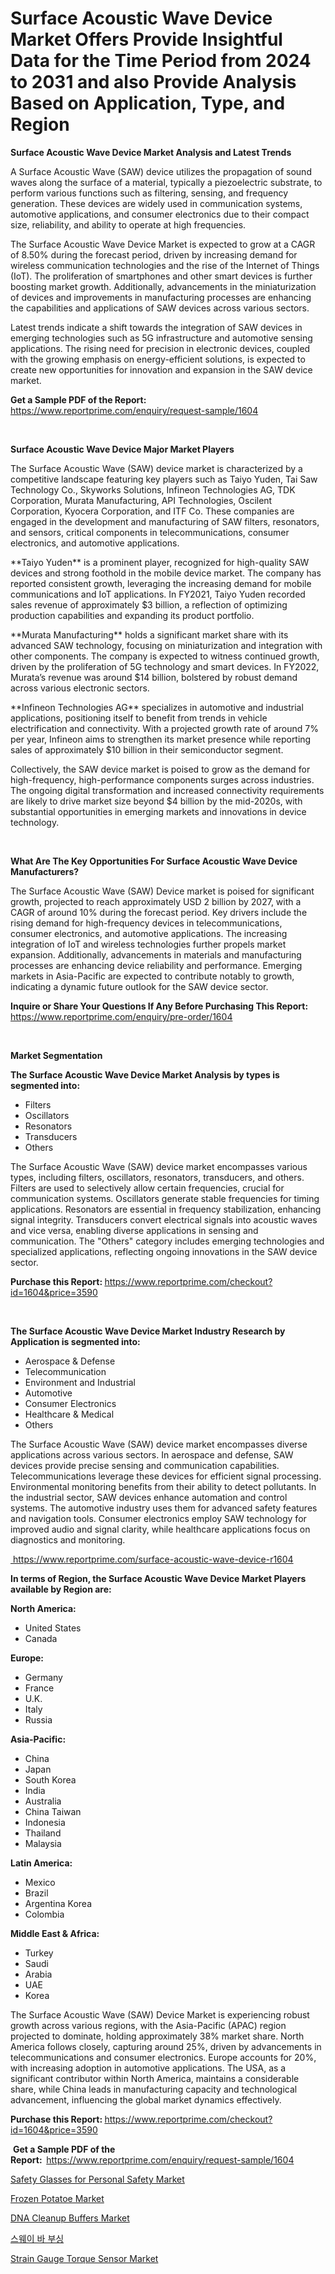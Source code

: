 <p><h1>Surface Acoustic Wave Device Market Offers Provide Insightful Data for the Time Period from 2024 to 2031 and also Provide Analysis Based on Application, Type, and Region</h1></p><p><strong>Surface Acoustic Wave Device Market Analysis and Latest Trends</strong></p>
<p><p>A Surface Acoustic Wave (SAW) device utilizes the propagation of sound waves along the surface of a material, typically a piezoelectric substrate, to perform various functions such as filtering, sensing, and frequency generation. These devices are widely used in communication systems, automotive applications, and consumer electronics due to their compact size, reliability, and ability to operate at high frequencies.</p><p>The Surface Acoustic Wave Device Market is expected to grow at a CAGR of 8.50% during the forecast period, driven by increasing demand for wireless communication technologies and the rise of the Internet of Things (IoT). The proliferation of smartphones and other smart devices is further boosting market growth. Additionally, advancements in the miniaturization of devices and improvements in manufacturing processes are enhancing the capabilities and applications of SAW devices across various sectors.</p><p>Latest trends indicate a shift towards the integration of SAW devices in emerging technologies such as 5G infrastructure and automotive sensing applications. The rising need for precision in electronic devices, coupled with the growing emphasis on energy-efficient solutions, is expected to create new opportunities for innovation and expansion in the SAW device market.</p></p>
<p><strong>Get a Sample PDF of the Report:&nbsp;</strong> <a href="https://www.reportprime.com/enquiry/request-sample/1604">https://www.reportprime.com/enquiry/request-sample/1604</a></p>
<p>&nbsp;</p>
<p><strong>Surface Acoustic Wave Device Major Market Players</strong></p>
<p><p>The Surface Acoustic Wave (SAW) device market is characterized by a competitive landscape featuring key players such as Taiyo Yuden, Tai Saw Technology Co., Skyworks Solutions, Infineon Technologies AG, TDK Corporation, Murata Manufacturing, API Technologies, Oscilent Corporation, Kyocera Corporation, and ITF Co. These companies are engaged in the development and manufacturing of SAW filters, resonators, and sensors, critical components in telecommunications, consumer electronics, and automotive applications.</p><p>**Taiyo Yuden** is a prominent player, recognized for high-quality SAW devices and strong foothold in the mobile device market. The company has reported consistent growth, leveraging the increasing demand for mobile communications and IoT applications. In FY2021, Taiyo Yuden recorded sales revenue of approximately $3 billion, a reflection of optimizing production capabilities and expanding its product portfolio.</p><p>**Murata Manufacturing** holds a significant market share with its advanced SAW technology, focusing on miniaturization and integration with other components. The company is expected to witness continued growth, driven by the proliferation of 5G technology and smart devices. In FY2022, Murata’s revenue was around $14 billion, bolstered by robust demand across various electronic sectors.</p><p>**Infineon Technologies AG** specializes in automotive and industrial applications, positioning itself to benefit from trends in vehicle electrification and connectivity. With a projected growth rate of around 7% per year, Infineon aims to strengthen its market presence while reporting sales of approximately $10 billion in their semiconductor segment.</p><p>Collectively, the SAW device market is poised to grow as the demand for high-frequency, high-performance components surges across industries. The ongoing digital transformation and increased connectivity requirements are likely to drive market size beyond $4 billion by the mid-2020s, with substantial opportunities in emerging markets and innovations in device technology.</p></p>
<p>&nbsp;</p>
<p><strong>What Are The Key Opportunities For Surface Acoustic Wave Device Manufacturers?</strong></p>
<p><p>The Surface Acoustic Wave (SAW) Device market is poised for significant growth, projected to reach approximately USD 2 billion by 2027, with a CAGR of around 10% during the forecast period. Key drivers include the rising demand for high-frequency devices in telecommunications, consumer electronics, and automotive applications. The increasing integration of IoT and wireless technologies further propels market expansion. Additionally, advancements in materials and manufacturing processes are enhancing device reliability and performance. Emerging markets in Asia-Pacific are expected to contribute notably to growth, indicating a dynamic future outlook for the SAW device sector.</p></p>
<p><strong>Inquire or Share Your Questions If Any Before Purchasing This Report:</strong> <a href="https://www.reportprime.com/enquiry/pre-order/1604">https://www.reportprime.com/enquiry/pre-order/1604</a></p>
<p>&nbsp;</p>
<p><strong>Market Segmentation</strong></p>
<p><strong>The Surface Acoustic Wave Device Market Analysis by types is segmented into:</strong></p>
<p><ul><li>Filters</li><li>Oscillators</li><li>Resonators</li><li>Transducers</li><li>Others</li></ul></p>
<p><p>The Surface Acoustic Wave (SAW) device market encompasses various types, including filters, oscillators, resonators, transducers, and others. Filters are used to selectively allow certain frequencies, crucial for communication systems. Oscillators generate stable frequencies for timing applications. Resonators are essential in frequency stabilization, enhancing signal integrity. Transducers convert electrical signals into acoustic waves and vice versa, enabling diverse applications in sensing and communication. The "Others" category includes emerging technologies and specialized applications, reflecting ongoing innovations in the SAW device sector.</p></p>
<p><strong>Purchase this Report:&nbsp;</strong><a href="https://www.reportprime.com/checkout?id=1604&price=3590">https://www.reportprime.com/checkout?id=1604&price=3590</a></p>
<p>&nbsp;</p>
<p><strong>The Surface Acoustic Wave Device Market Industry Research by Application is segmented into:</strong></p>
<p><ul><li>Aerospace & Defense</li><li>Telecommunication</li><li>Environment and Industrial</li><li>Automotive</li><li>Consumer Electronics</li><li>Healthcare & Medical</li><li>Others</li></ul></p>
<p><p>The Surface Acoustic Wave (SAW) device market encompasses diverse applications across various sectors. In aerospace and defense, SAW devices provide precise sensing and communication capabilities. Telecommunications leverage these devices for efficient signal processing. Environmental monitoring benefits from their ability to detect pollutants. In the industrial sector, SAW devices enhance automation and control systems. The automotive industry uses them for advanced safety features and navigation tools. Consumer electronics employ SAW technology for improved audio and signal clarity, while healthcare applications focus on diagnostics and monitoring.</p></p>
<p><a href="https://www.reportprime.com/surface-acoustic-wave-device-r1604">&nbsp;https://www.reportprime.com/surface-acoustic-wave-device-r1604</a></p>
<p><strong>In terms of Region, the Surface Acoustic Wave Device Market Players available by Region are:</strong></p>
<p>
    <p> <strong> North America: </strong>
        <ul>
            <li>United States</li>
            <li>Canada</li>
        </ul>
        </p> 
    <p> <strong> Europe: </strong>
        <ul>
            <li>Germany</li>
            <li>France</li>
            <li>U.K.</li>
            <li>Italy</li>
            <li>Russia</li>
        </ul>
        </p> 
    <p> <strong> Asia-Pacific: </strong>
        <ul>
            <li>China</li>
            <li>Japan</li>
            <li>South Korea</li>
            <li>India</li>
            <li>Australia</li>
            <li>China Taiwan</li>
            <li>Indonesia</li>
            <li>Thailand</li>
            <li>Malaysia</li>
        </ul>
        </p> 
    <p> <strong> Latin America: </strong>
        <ul>
            <li>Mexico</li>
            <li>Brazil</li>
            <li>Argentina Korea</li>
            <li>Colombia</li>
        </ul>
        </p> 
    <p> <strong> Middle East & Africa: </strong>
        <ul>
            <li>Turkey</li>
            <li>Saudi</li>
            <li>Arabia</li>
            <li>UAE</li>
            <li>Korea</li>
        </ul>
    </p>
    </p>
<p><p>The Surface Acoustic Wave (SAW) Device Market is experiencing robust growth across various regions, with the Asia-Pacific (APAC) region projected to dominate, holding approximately 38% market share. North America follows closely, capturing around 25%, driven by advancements in telecommunications and consumer electronics. Europe accounts for 20%, with increasing adoption in automotive applications. The USA, as a significant contributor within North America, maintains a considerable share, while China leads in manufacturing capacity and technological advancement, influencing the global market dynamics effectively.</p></p>
<p><strong>Purchase this Report: </strong><a href="https://www.reportprime.com/checkout?id=1604&price=3590">https://www.reportprime.com/checkout?id=1604&price=3590</a></p>
<p>&nbsp;<strong>Get a Sample PDF of the Report:&nbsp;&nbsp;</strong><a href="https://www.reportprime.com/enquiry/request-sample/1604">https://www.reportprime.com/enquiry/request-sample/1604</a></p>
<p><strong></strong></p>
<p><p><a href="https://medium.com/@amyjacobi/safety-glasses-for-personal-safety-market-trends-and-strategic-market-insights-2024-2031-4f9774b9bd0e">Safety Glasses for Personal Safety Market</a></p><p><a href="https://www.linkedin.com/pulse/frozen-potatoe-market-investigation-industry-evolution-of6yf?trackingId=Hgd0VeuoQXuEeFH1ieDXvw%3D%3D">Frozen Potatoe Market</a></p><p><a href="https://issuu.com/reportprime-2/docs/dna-cleanup-buffers-market-size-203_c7d7955338d0d8">DNA Cleanup Buffers Market</a></p><p><a href="https://medium.com/@latoyanorton57/2024%EB%85%84%EB%B6%80%ED%84%B0-2031%EB%85%84%EA%B9%8C%EC%A7%80%EC%9D%98-%EC%8B%9C%EC%9E%A5-%ED%86%B5%EC%B0%B0%EB%A0%A5-%EB%B0%8F-%EB%B6%84%EC%84%9D-%EA%B8%80%EB%A1%9C%EB%B2%8C-%EC%8A%A4%EC%9B%A8%EC%9D%B4-%EB%B0%94-%EB%B6%80%EC%8B%B1-%EC%8B%9C%EC%9E%A5%EC%9D%98-%EB%AF%B8%EB%9E%98-%ED%8A%B8%EB%A0%8C%EB%93%9C-142%ED%8E%98%EC%9D%B4%EC%A7%80-0aedc7f5c5e1">스웨이 바 부싱</a></p><p><a href="https://github.com/AKSHATREPORTPRIME/Market-Research-Report-List-6/blob/main/strain-gauge-torque-sensor-market.md">Strain Gauge Torque Sensor Market</a></p></p>